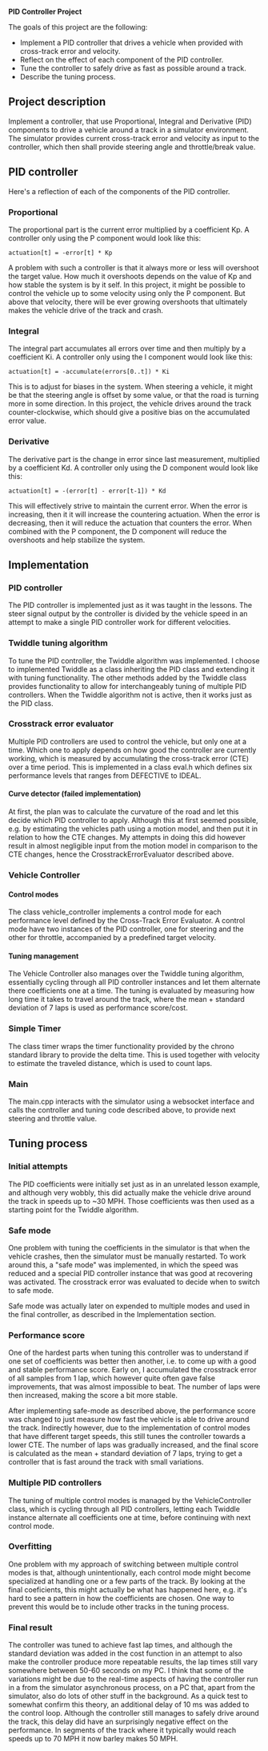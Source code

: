 **PID Controller Project**

The goals of this project are the following:

* Implement a PID controller that drives a vehicle when provided with cross-track error and velocity.
* Reflect on the effect of each component of the PID controller.
* Tune the controller to safely drive as fast as possible around a track.
* Describe the tuning process.

## Project description
Implement a controller, that use Proportional, Integral and Derivative (PID) components to drive a vehicle around a track in a simulator environment. The simulator provides current cross-track error and velocity as input to the controller, which then shall provide steering angle and throttle/break value.

## PID controller
Here's a reflection of each of the components of the PID controller.

### Proportional
The proportional part is the current error multiplied by a coefficient Kp. A controller only using the P component would look like this:

```
actuation[t] = -error[t] * Kp
```

A problem with such a controller is that it always more or less will overshoot the target value. How much it overshoots depends on the value of Kp and how stable the system is by it self. In this project, it might be possible to control the vehicle up to some velocity using only the P component. But above that velocity, there will be ever growing overshoots that ultimately makes the vehicle drive of the track and crash.

### Integral
The integral part accumulates all errors over time and then multiply by a coefficient Ki. A controller only using the I component would look like this:

```
actuation[t] = -accumulate(errors[0..t]) * Ki
```

This is to adjust for biases in the system. When steering a vehicle, it might be that the steering angle is offset by some value, or that the road is turning more in some direction. In this project, the vehicle drives around the track counter-clockwise, which should give a positive bias on the accumulated error value.

### Derivative
The derivative part is the change in error since last measurement, multiplied by a coefficient Kd. A controller only using the D component would look like this:

```
actuation[t] = -(error[t] - error[t-1]) * Kd
```

This will effectively strive to maintain the current error. When the error is increasing, then it it will increase the countering actuation. When the error is decreasing, then it will reduce the actuation that counters the error. When combined with the P component, the D component will reduce the overshoots and help stabilize the system.

## Implementation
### PID controller
The PID controller is implemented just as it was taught in the lessons. The steer signal output by the controller is divided by the vehicle speed in an attempt to make a single PID controller work for different velocities.

### Twiddle tuning algorithm
To tune the PID controller, the Twiddle algorithm was implemented. I choose to implemented Twiddle as a class inheriting the PID class and extending it with tuning functionality. The other methods added by the Twiddle class provides functionality to allow for interchangeably tuning of multiple PID controllers. When the Twiddle algorithm not is active, then it works just as the PID class.

### Crosstrack error evaluator
Multiple PID controllers are used to control the vehicle, but only one at a time. Which one to apply depends on how good the controller are currently working, which is measured by accumulating the cross-track error (CTE) over a time period. This is implemented in a class eval.h which defines six performance levels that ranges from DEFECTIVE to IDEAL.

#### Curve detector (failed implementation)
At first, the plan was to calculate the curvature of the road and let this decide which PID controller to apply. Although this at first seemed possible, e.g. by estimating the vehicles path using a motion model, and then put it in relation to how the CTE changes. My attempts in doing this did however result in almost negligible input from the motion model in comparison to the CTE changes, hence the CrosstrackErrorEvaluator described above.

### Vehicle Controller
#### Control modes
The class vehicle_controller implements a control mode for each performance level defined by the Cross-Track Error Evaluator. A control mode have two instances of the PID controller, one for steering and the other for throttle, accompanied by a predefined target velocity.

#### Tuning management
The Vehicle Controller also manages over the Twiddle tuning algorithm, essentially cycling through all PID controller instances and let them alternate there coefficients one at a time. The tuning is evaluated by measuring how long time it takes to travel around the track, where the mean + standard deviation of 7 laps is used as performance score/cost.

### Simple Timer
The class timer wraps the timer functionality provided by the chrono standard library to provide the delta time. This is used together with velocity to estimate the traveled distance, which is used to count laps.

### Main
The main.cpp interacts with the simulator using a websocket interface and calls the controller and tuning code described above, to provide next steering and throttle value.

## Tuning process
### Initial attempts
The PID coefficients were initially set just as in an unrelated lesson example, and although very wobbly, this did actually make the vehicle drive around the track in speeds up to ~30 MPH. Those coefficients was then used as a starting point for the Twiddle algorithm.

### Safe mode
One problem with tuning the coefficients in the simulator is that when the vehicle crashes, then the simulator must be manually restarted. To work around this, a "safe mode" was implemented, in which the speed was reduced and a special PID controller instance that was good at recovering was activated. The crosstrack error was evaluated to decide when to switch to safe mode.

Safe mode was actually later on expended to multiple modes and used in the final controller, as described in the Implementation section.

### Performance score
One of the hardest parts when tuning this controller was to understand if one set of coefficients was better then another, i.e. to come up with a good and stable performance score. Early on, I accumulated the crosstrack error of all samples from 1 lap, which however quite often gave false improvements, that was almost impossible to beat. The number of laps were then increased, making the score a bit more stable.

After implementing safe-mode as described above, the performance score was changed to just measure how fast the vehicle is able to drive around the track. Indirectly however, due to the implementation of control modes that have different target speeds, this still tunes the controller towards a lower CTE. The number of laps was gradually increased, and the final score is calculated as the mean + standard deviation of 7 laps, trying to get a controller that is fast around the track with small variations.

### Multiple PID controllers
The tuning of multiple control modes is managed by the VehicleController class, which is cycling through all PID controllers, letting each Twiddle instance alternate all coefficients one at time, before continuing with next control mode.

### Overfitting
One problem with my approach of switching between multiple control modes is that, although unintentionally, each control mode might become specialized at handling one or a few parts of the track. By looking at the final coeficients, this might actually be what has happened here, e.g. it's hard to see a pattern in how the coefficients are chosen. One way to prevent this would be to include other tracks in the tuning process.

### Final result
The controller was tuned to achieve fast lap times, and although the standard deviation was added in the cost function in an attempt to also make the controller produce more repeatable results, the lap times still vary somewhere between 50-60 seconds on my PC. I think that some of the variations might be due to the real-time aspects of having the controller run in a from the simulator asynchronous process, on a PC that, apart from the simulator, also do lots of other stuff in the background. As a quick test to somewhat confirm this theory, an additional delay of 10 ms was added to the control loop. Although the controller still manages to safely drive around the track, this delay did have an surprisingly negative effect on the performance. In segments of the track where it typically would reach speeds up to 70 MPH it now barley makes 50 MPH.

